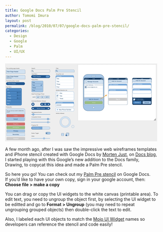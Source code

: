 ```yaml
---
title: Google Docs Palm Pre Stencil
author: Tomomi Imura
layout: post
permalink: /blog/2010/07/07/google-docs-palm-pre-stencil/
categories:
  - Design
  - Google
  - Palm
  - UI/UX
---
```

![Google Docs Pre Stencil screen][1]

A few month ago, after I was saw the impressive web wireframes templates and iPhone stencil created with Google Docs by <a href="http://mortenjust.com/2010/05/02/iphone-wireframe-stencils-for-google-docs/" target="_blank">Morten Just</a>, on <a href="http://googledocs.blogspot.com/2010/05/rapid-wireframe-sketching-in-google.html" target="_blank">Docs blog</a>, I started playing with this Google&#8217;s new addition to the Docs family, Drawing, to copycat this idea and made a Palm Pre stencil.

So here you go! You can check out my <a href="https://docs.google.com/drawings/edit?id=1j0nIUVE26sqSMDuePaAehh2qJpyF9dendnQYcvVuFMo&#038;hl=en" target="_blank">Palm Pre stencil</a> on Google Docs.  
If you&#8217;d like to have your own copy, sign in your google account, then:  
**Choose file > make a copy**

You can drag or copy the UI widgets to the white canvas (printable area). To edit text, you need to ungroup the object first, by selecting the UI widget to be editted and go to **Format > Ungroup** (you may need to repeat ungrouping grouped objects) then double-click the text to edit.

Also, I labeled each UI objects to match the <a href="http://developer.palm.com/index.php?option=com_content&#038;view=article&#038;id=1566&#038;Itemid=239" target="_blank">Mojo UI Widget</a> names so developers can reference the stencil and code easily!

 [1]: /assets/images/wp-content/misc/pre-stencil.png